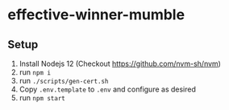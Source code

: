 # effective-winner-mumble
## Setup
1. Install Nodejs 12 (Checkout https://github.com/nvm-sh/nvm)
2. run `npm i`
3. run `./scripts/gen-cert.sh`
4. Copy `.env.template` to `.env` and configure as desired
5. run `npm start`